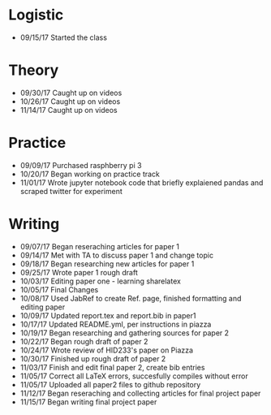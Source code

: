 # Logistic

* 09/15/17 Started the class

# Theory

* 09/30/17 Caught up on videos
* 10/26/17 Caught up on videos
* 11/14/17 Caught up on videos

# Practice

* 09/09/17 Purchased rasphberry pi 3
* 10/20/17 Began working on practice track
* 11/01/17 Wrote jupyter notebook code that briefly explaiened pandas and scraped twitter for experiment

# Writing

* 09/07/17 Began reseraching articles for paper 1
* 09/14/17 Met with TA to discuss paper 1 and change topic
* 09/18/17 Began researching new articles for paper 1
* 09/25/17 Wrote paper 1 rough draft
* 10/03/17 Editing paper one - learning sharelatex
* 10/05/17 Final Changes
* 10/08/17 Used JabRef to create Ref. page, finished formatting and editing paper
* 10/09/17 Updated report.tex and report.bib in paper1
* 10/17/17 Updated README.yml, per instructions in piazza
* 10/19/17 Began researching and gathering sources for paper 2
* 10/22/17 Began rough draft of paper 2
* 10/24/17 Wrote review of HID233's paper on Piazza
* 10/30/17 Finished up rough draft of paper 2
* 11/03/17 Finish and edit final paper 2, create bib entries
* 11/05/17 Correct all LaTeX errors, succesfully compiles without error
* 11/05/17 Uploaded all paper2 files to github repository
* 11/12/17 Began reseraching and collecting articles for final project paper
* 11/15/17 Began writing final project paper
